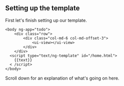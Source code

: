 ##  Setting up the template

First let's finish setting up our template.

	<body ng-app="todo">
		<div class="row">
			<div class="col-md-6 col-md-offset-3">
				<ui-view></ui-view>
		  	</div>
	  	</div>
	  <script type="text/ng-template" id="/home.html">
	  	{{text}}
	  < /script>
	</body>
	  
Scroll down for an explanation of what's going on here.